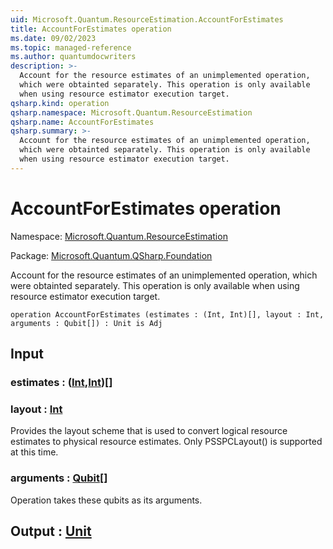 ```yaml
---
uid: Microsoft.Quantum.ResourceEstimation.AccountForEstimates
title: AccountForEstimates operation
ms.date: 09/02/2023
ms.topic: managed-reference
ms.author: quantumdocwriters
description: >-
  Account for the resource estimates of an unimplemented operation,
  which were obtainted separately. This operation is only available
  when using resource estimator execution target.
qsharp.kind: operation
qsharp.namespace: Microsoft.Quantum.ResourceEstimation
qsharp.name: AccountForEstimates
qsharp.summary: >-
  Account for the resource estimates of an unimplemented operation,
  which were obtainted separately. This operation is only available
  when using resource estimator execution target.
---
```


# AccountForEstimates operation

Namespace: [Microsoft.Quantum.ResourceEstimation](xref:Microsoft.Quantum.ResourceEstimation)

Package: [Microsoft.Quantum.QSharp.Foundation](https://nuget.org/packages/Microsoft.Quantum.QSharp.Foundation)


Account for the resource estimates of an unimplemented operation,which were obtainted separately. This operation is only availablewhen using resource estimator execution target.

```qsharp
operation AccountForEstimates (estimates : (Int, Int)[], layout : Int, arguments : Qubit[]) : Unit is Adj
```


## Input

### estimates : ([Int](xref:microsoft.quantum.qsharp.valueliterals#int-literals),[Int](xref:microsoft.quantum.qsharp.valueliterals#int-literals))[]




### layout : [Int](xref:microsoft.quantum.qsharp.valueliterals#int-literals)

Provides the layout scheme that is used to convert logical resource estimatesto physical resource estimates. Only PSSPCLayout() is supported at this time.


### arguments : [Qubit](xref:microsoft.quantum.qsharp.valueliterals#qubit-literals)[]

Operation takes these qubits as its arguments.



## Output : [Unit](xref:microsoft.quantum.qsharp.valueliterals#unit-literal)

